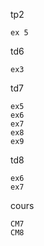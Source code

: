 tp2

    ex 5

td6

    ex3

td7

    ex5
    ex6
    ex7
    ex8
    ex9

td8

    ex6
    ex7

cours

    CM7
    CM8
